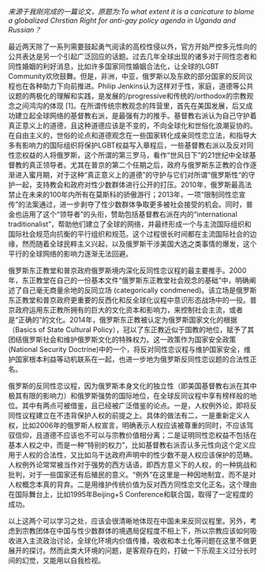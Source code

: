 *来源于我刚完成的一篇论文，原题为:To what extent it is a caricature to blame a globalized Chrstian Right for anti-gay policy agenda in Uganda and Russian？*

最近两天除了一系列需要鼓起勇气阅读的高校性侵以外，官方开始严控多元性向的公共表达是另一个引起广泛回应的话题。过去几年全球出现的诸多对于同性恋者和同性婚姻的利好消息，比如许多国家同性婚姻合法化，让全球的LGBT Community欢欣鼓舞。但是，非洲，中亚，俄罗斯以及东欧的部分国家的反同议程也在各种助力下向前推进。Philip Jenkins认为这样对于性，家庭，道德等公共议题的两极化的理解和实践，是发展的/progressive和传统的/orthodox的宗教观念之间鸿沟的体现 [1]。在所谓传统宗教观念的阵营里，首先在美国发展，后又成功建立起全球网络的基督教右派，是最强有力的推手。基督教右派认为自己守护着真正意义上的道德，且这种道德应该是不变的，不向全球化和世俗化浪潮妥协的。在自由主义的，世俗的论点和道德观念在一些国家转化成亲同性恋立法，和指导大多有影响力的国际组织将保护LGBT权益写入章程后，一些基督教右派以及反对同性恋权益的人将俄罗斯，这个所谓的第三罗马，看作“世风日下”的21世纪中全球基督教的真正领导者。尤其在普京的第二个任期之后，政府与俄罗斯东正教的合作逐渐进入蜜月期，对于这种“真正意义上的道德”的守护与它们对所谓“俄罗斯性“的守护一起，支持教会和政府对性少数群体进行公开的打压。2010年，俄罗斯最高法禁止在未来的100年内所有在莫斯科的骄傲游行；2013年，一项“限制同性恋宣传”的法案通过，进一步剥夺了性少数群体争取更多被社会接受的机会。同时，普金也运用了这个“领导者”的头衔，赞助包括基督教右派在内的“international traditionalist”，帮助他们建立了全球的网络，并最终形成一个与主流国际组织和国际社会规范向抗衡的平行组织和规范。这个过程很长时间都在主流国际社会的边缘，然而随着全球民粹主义兴起，以及俄罗斯干涉美国大选之类事情的爆发，这个平行的全球网络的影响力逐渐无法回避。

俄罗斯东正教堂和普京政府俄罗斯境内深化反同性恋议程的最主要推手。2000年，东正教堂在自己的一份基本文件“俄罗斯东正教堂社会观念的基础”中，明确阐述了自己毫无商量余地的反同立场 (categorically condmened)。该立场是俄罗斯东正教堂和普京政府更重要的反西化和反全球化议程中意识形态战场中的一役。普京政府运用东正教所拥有的巨大的文化资本和影响力，来控制社会主流，或者是“正确的”的文化。2014年，俄罗斯东正教被认定为俄罗斯国家文化的根据（Basics of State Cultural Policy），冠以了东正教近似于国教的地位，赋予了其团结俄罗斯社会和维护俄罗斯文化的特殊权力。这一政策作为国家安全政策(National Security Doctrine)中的一个，将反对同性恋议程与维护国家安全，维护国家根本利益等动机联系在一起，也进一步地为俄罗斯反同性恋议题的合法性正名。

俄罗斯的反同性恋议程，因为俄罗斯本身文化的独立性（即美国基督教右派在其中极其有限的影响力）和俄罗斯强势的国际地位，在全球反同议程中享有榜样般的地位。其中有两点可被借鉴，且已经被广泛借鉴的论点。一是，人权例外论，即将反同性议程建立在不违背保护人权的前提之上。具体的做法有二，一是重新定义人权，比如2006年的俄罗斯人权宣言，明确表示人权应该被尊重的同时，不应该驾驭信仰，且道德不应该也不可以与宗教价值相分离；二是证明同性恋权益不包括在基本人权之中，而是一种“特别的权力”，比如基督教右派否认多元性向这个定义应用于人权的合法性，又比如乌干达政府声明中的性少数不是人权应该保护的范畴。人权例外论常常被当作对于强势的西方话语，即西方意义下的人权，的一种挑战和批判，对于一些国家还有后殖民的意义。“例外”在这里是一种因地制宜，而不是对人权概念本真的背弃。二是用维护传统价值为反对西方同性恋文化正名。这个理由在国际舞台上，比如1995年Beijing+5 Conference和联合国，取得了一定程度的成功。

以上这两个可以学习之处，应该会很清晰地体现在中国未来反同议程里。另外，考虑到宗教团体在中国与性少数群体的境遇局促程度不相上下，所以宗教应该如何吸收进入主流政治讨论，全球化环境内价值传播，吸收和本土化等问题在这里不做更展开的探讨。然而此类大环境的问题，是客观存在的，打破一下乐观主义过分长时间的幻觉，又能用以自我检视。